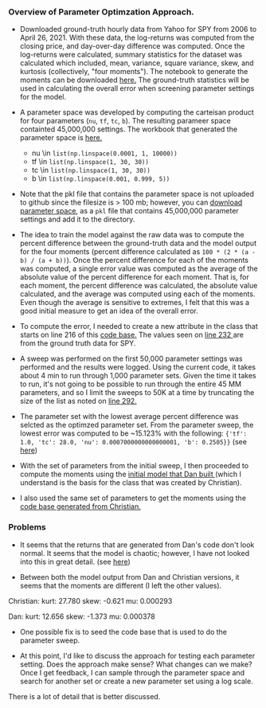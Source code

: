 ### Overview of Parameter Optimzation Approach.

- Downloaded ground-truth hourly data from Yahoo for SPY from 2006 to April 26, 2021. With these data, the log-returns was computed from the closing price, and day-over-day difference was computed. Once the log-returns were calculated, summary statistics for the dataset was calculated which included, mean, variance, square variance, skew, and kurtosis (collectively, "four moments"). The notebook to generate the moments can be downloaded [here.](https://github.com/ssie-projects/ssie523-abm-markets/blob/lux-abm/research/param-opt/ground-truth-stats.ipynb) The ground-truth statistics will be used in calculating the overall error when screening parameter settings for the model.

- A parameter space was developed by computing the carteisan product for four parameters (`nu`, `tf`, `tc`, `b`). The resulting parameer space containted 45,000,000 settings. The workbook that generated the parameter space is [here.](https://github.com/ssie-projects/ssie523-abm-markets/blob/lux-abm/research/param-opt/parameter-space-generation.ipynb)
	- nu \in `list(np.linspace(0.0001, 1, 10000))`
	- tf \in `list(np.linspace(1, 30, 30))`
	- tc \in `list(np.linspace(1, 30, 30))`
	- b \in `list(np.linspace(0.001, 0.999, 5))`

- Note that the pkl file that contains the parameter space is not uploaded to github since the filesize is > 100 mb; however, you can [download parameter space](https://drive.google.com/file/d/1KWnXbysBJ1Gd56JmDCjj2K7o5T2DTEY9/view?usp=sharing), as a `pkl` file that contains 45,000,000 parameter settings and add it to the directory.

- The idea to train the model against the raw data was to compute the percent difference between the ground-truth data and the model output for the four moments (percent difference calculated as `100 * (2 * (a - b) / (a + b))`). Once the percent difference for each of the moments was computed, a single error value was computed as the average of the absolute value of the percent difference for each moment. That is, for each moment, the percent difference was calculated, the absolute value calculated, and the average was computed using each of the moments. Even though the average is sensitive to extremes, I felt that this was a good initial measure to get an idea of the overall error. 

- To compute the error, I needed to create a new attribute in the class that starts on line 216 of this [code base.](https://github.com/ssie-projects/ssie523-abm-markets/blob/2f334837e3161c4d7e18a30e66b845375e623abf/research/param-opt/1LuxABM-gta-param-tuning.py#L216) The values seen on [line 232 ](https://github.com/ssie-projects/ssie523-abm-markets/blob/2f334837e3161c4d7e18a30e66b845375e623abf/research/param-opt/1LuxABM-gta-param-tuning.py#L232) are from the ground truth data for SPY.

- A sweep was performed on the first 50,000 parameter settings was performed and the results were logged. Using the current code, it takes about 4 min to run through 1,000 parameter sets. Given the time it takes to run, it's not going to be possible to run through the entire 45 MM parameters, and so I limit the sweeps to 50K at a time by truncating the size of the list as noted on [line 292.](https://github.com/ssie-projects/ssie523-abm-markets/blob/2f334837e3161c4d7e18a30e66b845375e623abf/research/param-opt/1LuxABM-gta-param-tuning.py#L292)

- The parameter set with the lowest average percent difference was selcted as the optimzed parameter set. From the parameter sweep, the lowest error was computed to be ~15.123% with the following: `{'tf': 1.0, 'tc': 28.0, 'nu': 0.0007000000000000001, 'b': 0.2505}}` (see [here](https://github.com/ssie-projects/ssie523-abm-markets/blob/2f334837e3161c4d7e18a30e66b845375e623abf/research/param-opt/candidates1.txt#L453))

- With the set of parameters from the initial sweep, I then proceeded to compute the moments using the [initial model that Dan built ](https://github.com/ssie-projects/ssie523-abm-markets/blob/lux-abm/research/param-opt/1LuxABM-gta-opt-param.ipynb)(which I understand is the basis for the class that was created by Christian).

- I also used the same set of parameters to get the moments using the [code base generated from Christian.](https://github.com/ssie-projects/ssie523-abm-markets/blob/lux-abm/research/param-opt/1LuxABM-gta-opt-param.py)

### Problems 

- It seems that the returns that are generated from Dan's code don't look normal. It seems that the model is chaotic; however, I have not looked into this in great detail. (see [here](https://github.com/ssie-projects/ssie523-abm-markets/blob/lux-abm/research/param-opt/1LuxABM-gta-opt-param.ipynb))

- Between both the model output from Dan and Christian versions, it seems that the moments are different (I left the other values).

Christian:
kurt: 27.780
skew: -0.621
mu: 0.000293

Dan:
kurt: 12.656
skew: -1.373
mu: 0.000378

- One possible fix is to seed the code base that is used to do the parameter sweep. 

- At this point, I'd like to discuss the approach for testing each parameter setting. Does the approach make sense? What changes can we make? Once I get feedback, I can sample through the parameter space and search for another set or create a new parameter set using a log scale. 

There is a lot of detail that is better discussed. 
